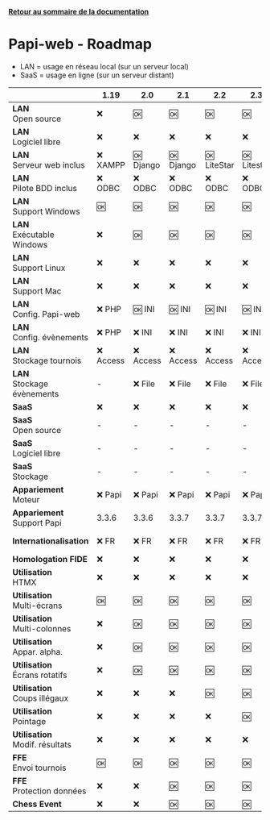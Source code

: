 **[Retour au sommaire de la documentation](../README.md)**

# Papi-web - Roadmap

- LAN = usage en réseau local (sur un serveur local)
- SaaS = usage en ligne (sur un serveur distant)

|                                      | 1.19       | 2.0         | 2.1         | 2.2           | 2.3           | 2.4           | 2.x             | 3.0             | Cible           |
|--------------------------------------|------------|-------------|-------------|---------------|---------------|---------------|-----------------|-----------------|-----------------|
| **LAN**<br/>Open source              | :x:        | :ok:        | :ok:        | :ok:          | :ok:          | :ok:          | :ok:            | :ok:            | :ok:            |
| **LAN**<br/>Logiciel libre           | :x:        | :x:         | :x:         | :x:           | :x:           | :ok: AGPL     | :ok: AGPL       | :ok: AGPL       | :ok: AGPL       |
| **LAN**<br/>Serveur web inclus       | :x: XAMPP  | :ok: Django | :ok: Django | :ok: LiteStar | :ok: Litestar | :ok: Litestar | :ok: Litestar   | :ok: Litestar   | :ok: Litestar   |
| **LAN**<br/>Pilote BDD inclus        | :x: ODBC   | :x: ODBC    | :x: ODBC    | :x: ODBC      | :x: ODBC      | :x: ODBC      | :grey_question: | :ok: SQLite     | :ok: SQLite     |
| **LAN**<br/>Support Windows          | :ok:       | :ok:        | :ok:        | :ok:          | :ok:          | :ok:          | :ok:            | :ok:            | :ok:            |
| **LAN**<br/>Exécutable Windows       | :x:        | :ok:        | :ok:        | :ok:          | :ok:          | :ok:          | :ok:            | :ok:            | :ok:            |
| **LAN**<br/>Support Linux            | :x:        | :x:         | :x:         | :x:           | :x:           | :x:           | :x:             | :grey_question: | :ok:            |
| **LAN**<br/>Support Mac              | :x:        | :x:         | :x:         | :x:           | :x:           | :x:           | :x:             | :grey_question: | :ok:            |
| **LAN**<br/>Config. Papi-web         | :x: PHP    | :ok: INI    | :ok: INI    | :ok: INI      | :ok: INI      | :ok: INI      | :ok: INI        | :ok: INI        | :ok: INI        |
| **LAN**<br/>Config. évènements       | :x: PHP    | :x: INI     | :x: INI     | :x: INI       | :x: INI       | :ok: web      | :ok: web        | :ok: web        | :ok: web        |
| **LAN**<br/>Stockage tournois        | :x: Access | :x: Access  | :x: Access  | :x: Access    | :x: Access    | :x: Access    | :grey_question: | :ok: SQLite     | :ok: SQLite     |
| **LAN**<br/>Stockage évènements      | -          | :x: File    | :x: File    | :x: File      | :x: File      | :ok: SQLite   | :ok: SQLite     | :ok: SQLite     | :ok: SQLite     |
| **SaaS**                             | :x:        | :x:         | :x:         | :x:           | :x:           | :x:           | :x:             | :grey_question: | :ok:            |
| **SaaS**<br/>Open source             | -          | -           | -           | -             | -             | -             | -               | :grey_question: | :ok:            |
| **SaaS**<br/>Logiciel libre          | -          | -           | -           | -             | -             | -             | -               | :grey_question: | :grey_question: |
| **SaaS**<br/>Stockage                | -          | -           | -           | -             | -             | -             | -               | :grey_question: | :ok: Postgres   |
| **Appariement**<br/>Moteur           | :x: Papi   | :x: Papi    | :x: Papi    | :x: Papi      | :x: Papi      | :x: Papi      | :grey_question: | :ok: bbp        | :ok: bbp        |
| **Appariement**<br/>Support Papi     | 3.3.6      | 3.3.6       | 3.3.7       | 3.3.7         | 3.3.7         | 3.3.8         | :grey_question: | -               | -               |           
| **Internationalisation**             | :x: FR     | :x: FR      | :x: FR      | :x: FR        | :x: FR        | :x: FR        | :grey_question: | :ok: EN/FR      | :ok: EN/FR      |
| **Homologation FIDE**                | :x:        | :x:         | :x:         | :x:           | :x:           | :x:           | :x:             | :grey_question: | :ok:            |
| **Utilisation**<br/>HTMX             | :x:        | :x:         | :x:         | :x:           | :x:           | :ok:          | :ok:            | :ok:            | :ok:            |
| **Utilisation**<br/>Multi-écrans     | :ok:       | :ok:        | :ok:        | :ok:          | :ok:          | :ok:          | :ok:            | :ok:            | :ok:            |
| **Utilisation**<br/>Multi-colonnes   | :x:        | :ok:        | :ok:        | :ok:          | :ok:          | :ok:          | :ok:            | :ok:            | :ok:            |
| **Utilisation**<br/>Appar. alpha.    | :x:        | :ok:        | :ok:        | :ok:          | :ok:          | :ok:          | :ok:            | :ok:            | :ok:            |
| **Utilisation**<br/>Écrans rotatifs  | :x:        | :ok:        | :ok:        | :ok:          | :ok:          | :ok:          | :ok:            | :ok:            | :ok:            |
| **Utilisation**<br/>Coups illégaux   | :x:        | :x:         | :x:         | :ok:          | :ok:          | :ok:          | :ok:            | :ok:            | :ok:            |
| **Utilisation**<br/>Pointage         | :x:        | :x:         | :x:         | :x:           | :ok:          | :ok:          | :ok:            | :ok:            | :ok:            |
| **Utilisation**<br/>Modif. résultats | :x:        | :x:         | :x:         | :x:           | :x:           | :ok:          | :ok:            | :ok:            | :ok:            |
| **FFE**<br/>Envoi tournois           | :ok:       | :ok:        | :ok:        | :ok:          | :ok:          | :ok:          | :ok:            | :ok:            | :ok:            |
| **FFE**<br/>Protection données       | :x:        | :x:         | :ok:        | :ok:          | :ok:          | :ok:          | :ok:            | :ok:            | :ok:            |
| **Chess Event**                      | :x:        | :x:         | :ok:        | :ok:          | :ok:          | :ok:          | :ok:            | :ok:            | :ok:            |
